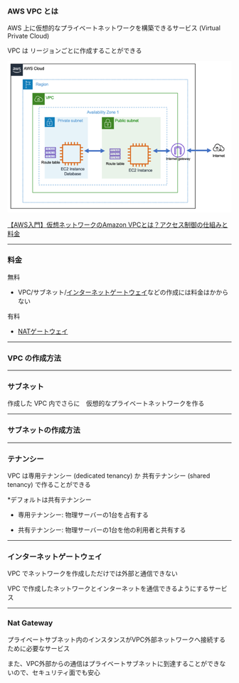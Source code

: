### AWS VPC とは

AWS 上に仮想的なプライベートネットワークを構築できるサービス (Virtual Private Cloud)

VPC は リージョンごとに作成することができる

<img src="./img/VPC.png" />

[【AWS入門】仮想ネットワークのAmazon VPCとは？アクセス制御の仕組みと料金](https://cloudnavi.nhn-techorus.com/archives/3893)

---

### 料金

無料
- VPC/サブネット/[インターネットゲートウェイ](#internet-gateway)などの作成には料金はかからない

有料
- [NATゲートウェイ](#nat-gateway)

---

### VPC の作成方法

---

### サブネット

作成した VPC 内でさらに　仮想的なプライベートネットワークを作る

---

### サブネットの作成方法

---

### テナンシー

VPC は専用テナンシー (dedicated tenancy) か 共有テナンシー (shared tenancy) で作ることができる

*デフォルトは共有テナンシー

- 専用テナンシー: 物理サーバーの1台を占有する

- 共有テナンシー: 物理サーバーの1台を他の利用者と共有する

---
<div id="internet-gateway"></div>

### インターネットゲートウェイ

VPC でネットワークを作成しただけでは外部と通信できない

VPC で作成したネットワークとインターネットを通信できるようにするサービス

---
<div id="nat-gateway"></div>

### Nat Gateway

プライベートサブネット内のインスタンスがVPC外部ネットワークへ接続するために必要なサービス

また、VPC外部からの通信はプライベートサブネットに到達することができないので、セキュリティ面でも安心

